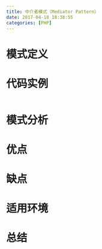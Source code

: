 ```yaml
---
title: 中介者模式（Mediator Pattern）
date: 2017-04-18 18:38:55
categories: [PHP]
---
```

# 模式定义



# 代码实例

``` php

```

# 模式分析



# 优点



# 缺点



# 适用环境



# 总结


